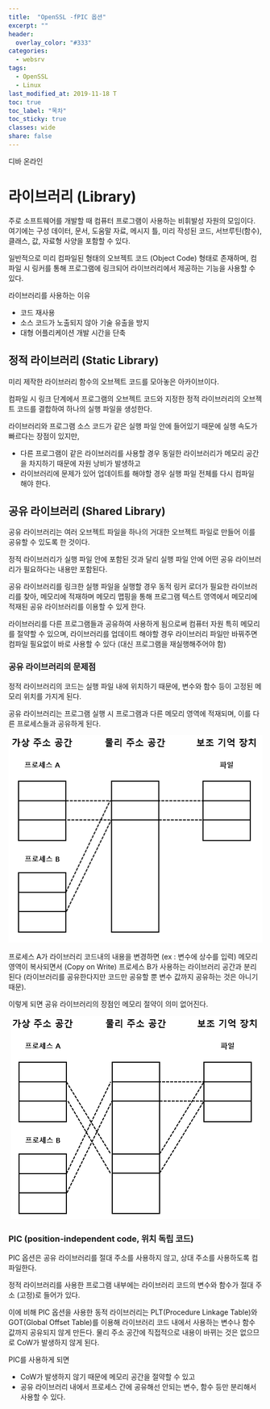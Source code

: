 ```yaml
---
title:  "OpenSSL -fPIC 옵션"
excerpt: ""
header:
  overlay_color: "#333"
categories:
  - websrv
tags:
  - OpenSSL
  - Linux
last_modified_at: 2019-11-18 T
toc: true
toc_label: "목차"
toc_sticky: true
classes: wide
share: false
---
```

디바 온라인
# 라이브러리 (Library)

주로 소프트웨어를 개발할 때 컴퓨터 프로그램이 사용하는 비휘발성 자원의 모임이다. 여기에는 구성 데이터, 문서, 도움말 자료, 메시지 틀, 미리 작성된 코드, 서브루틴(함수), 클래스, 값, 자료형 사양을 포함할 수 있다.

일반적으로 미리 컴파일된 형태의 오브젝트 코드 (Object Code) 형태로 존재하며, 컴파일 시 링커를 통해 프로그램에 링크되어 라이브러리에서 제공하는 기능을 사용할 수 있다. 

라이브러리를 사용하는 이유
- 코드 재사용
- 소스 코드가 노출되지 않아 기술 유출을 방지
- 대형 어플리케이션 개발 시간을 단축


## 정적 라이브러리 (Static Library)
	
미리 제작한 라이브러리 함수의 오브젝트 코드를 모아놓은 아카이브이다.

컴파일 시 링크 단계에서 프로그램의 오브젝트 코드와 지정한 정적 라이브러리의 오브젝트 코드를 결합하여 하나의 실행 파일을 생성한다.

라이브러리와 프로그램 소스 코드가 같은 실행 파일 안에 들어있기 때문에 실행 속도가 빠르다는 장점이 있지만, 
- 다른 프로그램이 같은 라이브러리를 사용할 경우 동일한 라이브러리가 메모리 공간을 차지하기 때문에 자원 낭비가 발생하고
- 라이브러리에 문제가 있어 업데이트를 해야할 경우 실행 파일 전체를 다시 컴파일 해야 한다.

## 공유 라이브러리 (Shared Library)
	
공유 라이브러리는 여러 오브젝트 파일을 하나의 거대한 오브젝트 파일로 만들어 이를 공유할 수 있도록 한 것이다.

정적 라이브러리가 실행 파일 안에 포함된 것과 달리 실행 파일 안에 어떤 공유 라이브러리가 필요하다는 내용만 포함된다.

공유 라이브러리를 링크한 실행 파일을 실행할 경우 동적 링커 로더가 필요한 라이브러리를 찾아, 메모리에 적재하며 메모리 맵핑을 통해 프로그램 텍스트 영역에서 메모리에 적재된 공유 라이브러리를 이용할 수 있게 한다.

라이브러리를 다른 프로그램들과 공유하여 사용하게 됨으로써 컴퓨터 자원 특히 메모리를 절약할 수 있으며, 라이브러리를 업데이트 해야할 경우 라이브러리 파일만 바꿔주면 컴파일 필요없이 바로 사용할 수 있다 (대신 프로그램을 재실행해주어야 함)

### 공유 라이브러리의 문제점

정적 라이브러리의 코드는 실행 파일 내에 위치하기 때문에, 변수와 함수 등이 고정된 메모리 위치를 가지게 된다.

공유 라이브러리는 프로그램 실행 시 프로그램과 다른 메모리 영역에 적재되며, 이를 다른 프로세스들과 공유하게 된다.

<center><img src="https://github.com/susoterran/susoterran.github.io/blob/master/assets/img/shared_library_1.png?raw=true"></center>

프로세스 A가 라이브러리 코드내의 내용을 변경하면 (ex : 변수에 상수를 입력) 메모리 영역이 복사되면서 (Copy on Write) 프로세스 B가 사용하는 라이브러리 공간과 분리된다 (라이브러리를 공유한다지만 코드만 공유할 뿐 변수 값까지 공유하는 것은 아니기 때문).

이렇게 되면 공유 라이브러리의 장점인 메모리 절약이 의미 없어진다.

<center><img src="https://github.com/susoterran/susoterran.github.io/blob/master/assets/img/shared_library_2.png?raw=true"></center>

### PIC (position-independent code, 위치 독립 코드)

PIC 옵션은 공유 라이브러리를 절대 주소를 사용하지 않고, 상대 주소를 사용하도록 컴파일한다.

정적 라이브러리를 사용한 프로그램 내부에는 라이브러리 코드의 변수와 함수가 절대 주소 (고정)로 들어가 있다.

이에 비해 PIC 옵션을 사용한 동적 라이브러리는 PLT(Procedure Linkage Table)와 GOT(Global Offset Table)를 이용해 라이브러리 코드 내에서 사용하는 변수나 함수 값까지 공유되지 않게 만든다. 물리 주소 공간에 직접적으로 내용이 바뀌는 것은 없으므로 CoW가 발생하지 않게 된다.

PIC를 사용하게 되면
- CoW가 발생하지 않기 때문에 메모리 공간을 절약할 수 있고
- 공유 라이브러리 내에서 프로세스 간에 공유해선 안되는 변수, 함수 등만 분리해서 사용할 수 있다.
